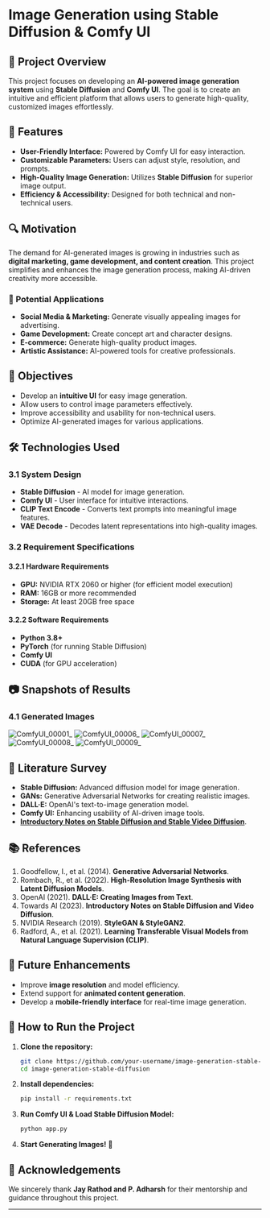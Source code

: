 # Image Generation using Stable Diffusion & Comfy UI

## 📌 Project Overview
This project focuses on developing an **AI-powered image generation system** using **Stable Diffusion** and **Comfy UI**. The goal is to create an intuitive and efficient platform that allows users to generate high-quality, customized images effortlessly. 

## 🚀 Features
- **User-Friendly Interface:** Powered by Comfy UI for easy interaction.
- **Customizable Parameters:** Users can adjust style, resolution, and prompts.
- **High-Quality Image Generation:** Utilizes **Stable Diffusion** for superior image output.
- **Efficiency & Accessibility:** Designed for both technical and non-technical users.

## 🔍 Motivation
The demand for AI-generated images is growing in industries such as **digital marketing, game development, and content creation**. This project simplifies and enhances the image generation process, making AI-driven creativity more accessible.

### 🔹 Potential Applications
- **Social Media & Marketing:** Generate visually appealing images for advertising.
- **Game Development:** Create concept art and character designs.
- **E-commerce:** Generate high-quality product images.
- **Artistic Assistance:** AI-powered tools for creative professionals.

## 🎯 Objectives
- Develop an **intuitive UI** for easy image generation.
- Allow users to control image parameters effectively.
- Improve accessibility and usability for non-technical users.
- Optimize AI-generated images for various applications.

## 🛠️ Technologies Used
### **3.1 System Design**
- **Stable Diffusion** - AI model for image generation.
- **Comfy UI** - User interface for intuitive interactions.
- **CLIP Text Encode** - Converts text prompts into meaningful image features.
- **VAE Decode** - Decodes latent representations into high-quality images.

### **3.2 Requirement Specifications**
#### **3.2.1 Hardware Requirements**
- **GPU:** NVIDIA RTX 2060 or higher (for efficient model execution)
- **RAM:** 16GB or more recommended
- **Storage:** At least 20GB free space

#### **3.2.2 Software Requirements**
- **Python 3.8+**
- **PyTorch** (for running Stable Diffusion)
- **Comfy UI**
- **CUDA** (for GPU acceleration)

## 📷 Snapshots of Results
### **4.1 Generated Images**
![ComfyUI_00001_](https://github.com/user-attachments/assets/9cc5324d-75ca-4653-8ae7-451e6dd9004a)
![ComfyUI_00006_](https://github.com/user-attachments/assets/69fc4209-4f26-4518-b160-4891c3f1322e)
![ComfyUI_00007_](https://github.com/user-attachments/assets/875e608a-63cd-466e-9b66-78bbaa9afef8)
![ComfyUI_00008_](https://github.com/user-attachments/assets/c8dbbda0-b802-4ea5-99e2-d2bd69a49cdc)
![ComfyUI_00009_](https://github.com/user-attachments/assets/f09dcff9-091b-41bb-8774-8882cf75985f)



## 📖 Literature Survey
- **Stable Diffusion:** Advanced diffusion model for image generation.
- **GANs:** Generative Adversarial Networks for creating realistic images.
- **DALL·E:** OpenAI's text-to-image generation model.
- **Comfy UI:** Enhancing usability of AI-driven image tools.
- **[Introductory Notes on Stable Diffusion and Stable Video Diffusion](https://pub.towardsai.net/introductory-notes-on-stable-diffusion-and-stable-video-diffusion-f9fc8ad10c39)**.

## 📚 References
1. Goodfellow, I., et al. (2014). **Generative Adversarial Networks**.
2. Rombach, R., et al. (2022). **High-Resolution Image Synthesis with Latent Diffusion Models**.
3. OpenAI (2021). **DALL·E: Creating Images from Text**.
4. Towards AI (2023). **Introductory Notes on Stable Diffusion and Video Diffusion**.
5. NVIDIA Research (2019). **StyleGAN & StyleGAN2**.
6. Radford, A., et al. (2021). **Learning Transferable Visual Models from Natural Language Supervision (CLIP)**.

## 🔄 Future Enhancements
- Improve **image resolution** and model efficiency.
- Extend support for **animated content generation**.
- Develop a **mobile-friendly interface** for real-time image generation.

## 📌 How to Run the Project
1. **Clone the repository:**
   ```bash
   git clone https://github.com/your-username/image-generation-stable-diffusion.git
   cd image-generation-stable-diffusion
   ```
2. **Install dependencies:**
   ```bash
   pip install -r requirements.txt
   ```
3. **Run Comfy UI & Load Stable Diffusion Model:**
   ```bash
   python app.py
   ```
4. **Start Generating Images!** 🎨

## 🤝 Acknowledgements
We sincerely thank **Jay Rathod and P. Adharsh** for their mentorship and guidance throughout this project.

---
